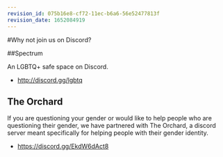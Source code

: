 ```yaml
---
revision_id: 075b16e8-cf72-11ec-b6a6-56e52477813f
revision_date: 1652084919
---
```


#Why not join us on Discord?

##Spectrum

An LGBTQ+ safe space on Discord.

* http://discord.gg/lgbtq

## The Orchard

If you are questioning your gender or would like to help people who are questioning their gender, we have partnered with The Orchard, a discord server meant specifically for helping people with their gender identity.

* https://discord.gg/EkdW6dAct8